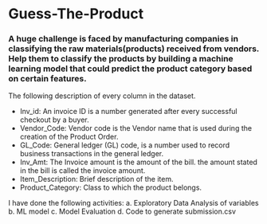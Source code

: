 # Guess-The-Product

### A huge challenge is faced by manufacturing companies in classifying the raw materials(products) received from vendors. Help them to classify the products by building a machine learning model that could predict the product category based on certain features.

The following description of every column in the dataset.

- Inv_id:	An invoice ID is a number generated after every successful checkout by a buyer.
- Vendor_Code:	Vendor code is the Vendor name that is used during the creation of the Product Order.
- GL_Code:	General ledger (GL) code, is a number used to record business transactions in the general ledger.
- Inv_Amt:	The Invoice amount is the amount of the bill. the amount stated in the bill is called the invoice amount.
- Item_Description:	Brief description of the item.
- Product_Category:	Class to which the product belongs.

I have done the following activities:
  a.	Exploratory Data Analysis of variables
  b.	ML model
  c.	Model Evaluation
  d.	Code to generate submission.csv

